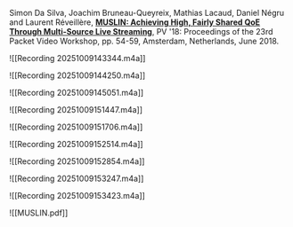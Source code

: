 Simon Da Silva, Joachim Bruneau-Queyreix, Mathias Lacaud, Daniel Négru and Laurent Réveillère, [**MUSLIN: Achieving High, Fairly Shared QoE Through Multi-Source Live Streaming**](https://dl.acm.org/citation.cfm?id=3210432), PV '18: Proceedings of the 23rd Packet Video Workshop, pp. 54-59, Amsterdam, Netherlands, June 2018.

![[Recording 20251009143344.m4a]]


![[Recording 20251009144250.m4a]]

![[Recording 20251009145051.m4a]]

![[Recording 20251009151447.m4a]]

![[Recording 20251009151706.m4a]]

![[Recording 20251009152514.m4a]]

![[Recording 20251009152854.m4a]]

![[Recording 20251009153247.m4a]]


![[Recording 20251009153423.m4a]]




![[MUSLIN.pdf]]